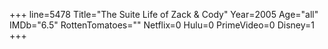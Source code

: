 +++
line=5478
Title="The Suite Life of Zack & Cody"
Year=2005
Age="all"
IMDb="6.5"
RottenTomatoes=""
Netflix=0
Hulu=0
PrimeVideo=0
Disney=1
+++

